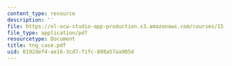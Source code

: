 ```yaml
---
content_type: resource
description: ''
file: https://ol-ocw-studio-app-production.s3.amazonaws.com/courses/15-763j-manufacturing-system-and-supply-chain-design-spring-2005/0192def4ae163cd7f1fc898a57aa905d_tng_case.pdf
file_type: application/pdf
resourcetype: Document
title: tng_case.pdf
uid: 0192def4-ae16-3cd7-f1fc-898a57aa905d
---
```

